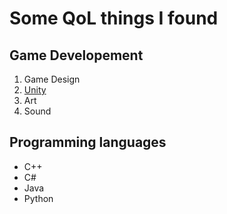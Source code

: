 # Some QoL things I found
## Game Developement
1. Game Design
2. [Unity](CONTENT/UNITY/UNITY.md)
3. Art
4. Sound
## Programming languages
- C++
- C#
- Java
- Python